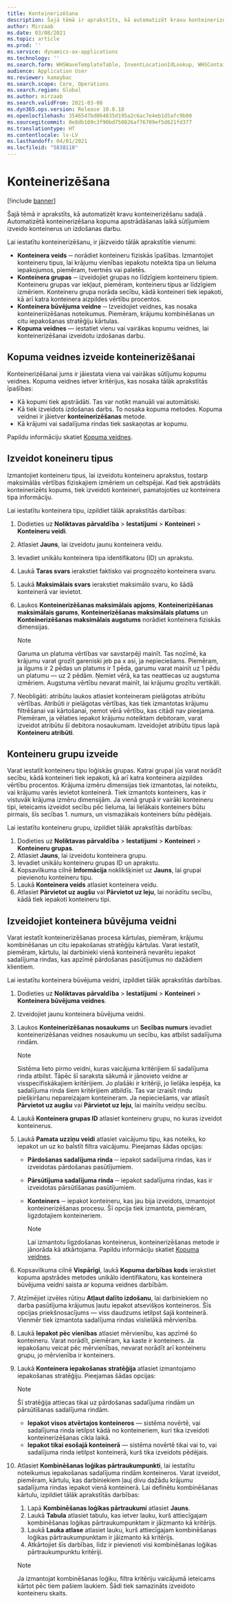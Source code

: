 ```yaml
---
title: Konteinerizēšana
description: Šajā tēmā ir aprakstīts, kā automatizēt kravu konteinerizēšanu sadaļā . Automatizētā konteinerizēšana kopuma apstrādāšanas laikā sūtījumiem izveido konteinerus un izdošanas darbu.
author: Mirzaab
ms.date: 03/08/2021
ms.topic: article
ms.prod: ''
ms.service: dynamics-ax-applications
ms.technology: ''
ms.search.form: WHSWaveTemplateTable, InventLocationIdLookup, WHSContainerType, WHSContainerGroup, WHSContainerizationTable, WHSContainerizationBreak, WHSCreateContainerBreak, WHSContainerStructure, WHSContainerTable, WHSContainerizatonHistory, WHSContainerPackingPolicyChange, WHSManifestShipmentContainers, WHSAllowedContainerTypeGroup, WHSPostMethod, WHSContainerCreateDialog, WHSContainerCloseDiag, WHSContainer
audience: Application User
ms.reviewer: kamaybac
ms.search.scope: Core, Operations
ms.search.region: Global
ms.author: mirzaab
ms.search.validFrom: 2021-03-08
ms.dyn365.ops.version: Release 10.0.18
ms.openlocfilehash: 3546547bd064835d195a2c6ac7e4eb1d5afc9b00
ms.sourcegitcommit: 0e8db169c3f90bd750826af76709ef5d621fd377
ms.translationtype: HT
ms.contentlocale: lv-LV
ms.lasthandoff: 04/01/2021
ms.locfileid: "5838110"
---
```

# <a name="containerization"></a>Konteinerizēšana

[!include [banner](../includes/banner.md)]

Šajā tēmā ir aprakstīts, kā automatizēt kravu konteinerizēšanu sadaļā . Automatizētā konteinerizēšana kopuma apstrādāšanas laikā sūtījumiem izveido konteinerus un izdošanas darbu.

Lai iestatītu konteinerizēšanu, ir jāizveido tālāk aprakstītie vienumi:

- **Konteinera veids** ─ norādiet konteineru fiziskās īpašības. Izmantojiet konteineru tipus, lai krājumu vienības iepakotu noteikta tipa un lieluma iepakojumos, piemēram, tvertnēs vai paletēs.
- **Konteinera grupas** ─ izveidojiet grupas no līdzīgiem konteineru tipiem. Konteineru grupas var iekļaut, piemēram, konteineru tipus ar līdzīgiem izmēriem. Konteineru grupa norāda secību, kādā konteineri tiek iepakoti, kā arī katra konteinera aizpildes vērtību procentos.
- **Konteinera būvējuma veidne** ─ Izveidojiet veidnes, kas nosaka konteineriizēšanas noteikumus. Piemēram, krājumu kombinēšanas un citu iepakošanas stratēģiju kārtulas.
- **Kopuma veidnes** — iestatiet vienu vai vairākas kopumu veidnes, lai konteinerizēšanai izveidotu izdošanas darbu.

## <a name="create-wave-templates-for-containerization"></a>Kopuma veidnes izveide konteinerizēšanai

Konteinerizēšanai jums ir jāiestata viena vai vairākas sūtījumu kopumu veidnes. Kopuma veidnes ietver kritērijus, kas nosaka tālāk aprakstītās īpašības:

- Kā kopumi tiek apstrādāti. Tas var notikt manuāli vai automātiski.
- Kā tiek izveidots izdošanas darbs. To nosaka kopuma metodes. Kopuma veidnei ir jāietver **konteinerizēšanas** metode.
- Kā krājumi vai sadalījuma rindas tiek saskaņotas ar kopumu.

Papildu informāciju skatiet [Kopuma veidnes](wave-templates.md).

## <a name="create-container-types"></a>Izveidot koneineru tipus

Izmantojiet konteineru tipus, lai izveidotu konteineru aprakstus, tostarp maksimālās vērtības fiziskajiem izmēriem un celtspējai. Kad tiek apstrādāts konteinerizēts kopums, tiek izveidoti konteineri, pamatojoties uz konteinera tipa informāciju.

Lai iestatītu konteinera tipu, izpildiet tālāk aprakstītās darbības:

1. Dodieties uz **Noliktavas pārvaldība** \> **Iestatījumi** \> **Konteineri** \> **Konteineru veidi**.
1. Atlasiet **Jauns**, lai izveidotu jaunu konteinera veidu.
1. Ievadiet unikālu konteinera tipa identifikatoru (ID) un aprakstu.
1. Laukā **Taras svars** ierakstiet faktisko vai prognozēto konteinera svaru.
1. Laukā **Maksimālais svars** ierakstiet maksimālo svaru, ko šādā konteinerā var ievietot.
1. Laukos **Konteinerizēšanas maksimālais apjoms**, **Konteinerizēšanas maksimālais garums**, **Konteinerizēšanas maksimālais platums** un **Konteinerizēšanas maksimālais augstums** norādiet konteinera fiziskās dimensijas.

    > [!NOTE]
    > Garuma un platuma vērtības var savstarpēji mainīt. Tas nozīmē, ka krājumu varat grozīt gareniski jeb pa x asi, ja nepieciešams. Piemēram, ja ilgums ir 2 pēdas un platums ir 1 pēda, garumu varat mainīt uz 1 pēdu un platumu — uz 2 pēdām. Ņemiet vērā, ka tas neattiecas uz augstuma izmēriem. Augstuma vērtību nevarat mainīt, lai krājumu grozītu vertikāli.

1. Neobligāti: atribūtu laukos atlasiet konteineram pielāgotas atribūtu vērtības. Atribūti ir pielāgotas vērtības, kas tiek izmantotas krājumu filtrēšanai vai kārtošanai, ņemot vērā vērtību, kas citādi nav pieejama. Piemēram, ja vēlaties iepakot krājumu noteiktam debitoram, varat izveidot atribūtu šī debitora nosaukumam. Izveidojiet atribūtu tipus lapā **Konteineru atribūti**.

## <a name="create-container-groups"></a>Konteineru grupu izveide

Varat iestatīt konteineru tipu loģiskās grupas. Katrai grupai jūs varat norādīt secību, kādā konteineri tiek iepakoti, kā arī katra konteinera aizpildes vērtību procentos. Krājuma izmēru dimensijas tiek izmantotas, lai noteiktu, vai krājumu varēs ievietot konteinerā. Tiek izmantots konteiners, kas ir vistuvāk krājuma izmēru dimensijām. Ja vienā grupā ir vairāki konteineru tipi, ieteicams izveidot secību pēc lieluma, lai lielākais konteiners būtu pirmais, šīs secības 1. numurs, un vismazākais konteiners būtu pēdējais.

Lai iestatītu konteineru grupu, izpildiet tālāk aprakstītās darbības:

1. Dodieties uz **Noliktavas pārvaldība** \> **Iestatījumi** \> **Konteineri** \> **Konteineru grupas**.
1. Atlasiet **Jauns**, lai izveidotu konteinera grupu.
1. Ievadiet unikālu konteineru grupas ID un aprakstu.
1. Kopsavilkuma cilnē **Informācija** noklikšķiniet uz **Jauns**, lai grupai pievienotu konteineru tipu.
1. Laukā **Konteinera veids** atlasiet konteinera veidu.
1. Atlasiet **Pārvietot uz augšu** vai **Pārvietot uz leju**, lai norādītu secību, kādā tiek iepakoti konteineru tipi.

## <a name="create-container-build-templates"></a>Izveidojiet konteinera būvējuma veidni

Varat iestatīt konteinerizēšanas procesa kārtulas, piemēram, krājumu kombinēšanas un citu iepakošanas stratēģiju kārtulas. Varat iestatīt, piemēram, kārtulu, lai darbinieki vienā konteinerā nevarētu iepakot sadalījuma rindas, kas apzīmē pārdošanas pasūtījumus no dažādiem klientiem.

Lai iestatītu konteinera būvējuma veidni, izpildiet tālāk aprakstītās darbības.

1. Dodieties uz **Noliktavas pārvaldība** \> **Iestatījumi** \> **Konteineri** \> **Konteinera būvējuma veidnes**.
1. Izveidojiet jaunu konteinera būvējuma veidni.
1. Laukos **Konteinerizēšanas nosaukums** un **Secības numurs** ievadiet konteinerizēšanas veidnes nosaukumu un secību, kas atbilst sadalījuma rindām.

    > [!NOTE]
    > Sistēma lieto pirmo veidni, kuras vaicājuma kritērijiem šī sadalījuma rinda atbilst. Tāpēc šī saraksta sākumā ir jānovieto veidne ar visspecifiskākajiem kritērijiem. Jo plašāki ir kritēriji, jo lielāka iespēja, ka sadalījuma rinda šiem kritērijiem atbildīs. Tas var izraisīt rindu piešķiršanu nepareizajam konteineram. Ja nepieciešams, var atlasīt **Pārvietot uz augšu** vai **Pārvietot uz leju**, lai mainītu veidņu secību.

1. Laukā **Konteinera grupas ID** atlasiet konteineru grupu, no kuras izveidot konteinerus.
1. Laukā **Pamata uzziņu veidi** atlasiet vaicājumu tipu, kas noteiks, ko iepakot un uz ko balstīt filtra vaicājumu. Pieejamas šādas opcijas:

      - **Pārdošanas sadalījuma rinda** ─ iepakot sadalījuma rindas, kas ir izveidotas pārdošanas pasūtījumiem.
      - **Pārsūtījuma sadalījuma rinda** ─ iepakot sadalījuma rindas, kas ir izveidotas pārsūtīšanas pasūtījumiem.
      - **Konteiners** ─ iepakot konteineru, kas jau bija izveidots, izmantojot konteinerizēšanas procesu. Šī opcija tiek izmantota, piemēram, ligzdotajiem konteineriem.

        > [!NOTE]
        > Lai izmantotu ligzdošanas konteinerus, konteinerizēšanas metode ir jānorāda kā atkārtojama. Papildu informāciju skatiet [Kopuma veidnes](wave-templates.md).

1. Kopsavilkuma cilnē **Vispārīgi**, laukā **Kopuma darbības kods** ierakstiet kopuma apstrādes metodes unikālo identifikatoru, kas konteinera būvējuma veidni saista ar kopuma veidnes darbībām.
1. Atzīmējiet izvēles rūtiņu **Atļaut dalīto izdošanu**, lai darbiniekiem no darba pasūtījuma krājumus ļautu iepakot atsevišķos konteineros. Šīs opcijas priekšnosacījums — viss daudzums ietilpst šajā konteinerā. Vienmēr tiek izmantota sadalījuma rindas vislielākā mērvienība.
1. Laukā **Iepakot pēc vienības** atlasiet mērvienību, kas apzīmē šo konteineru. Varat norādīt, piemēram, ka kaste ir konteiners. Ja iepakošanu veicat pēc mērvienības, nevarat norādīt arī konteineru grupu, jo mērvienība ir konteiners.
1. Laukā **Konteinera iepakošanas stratēģija** atlasiet izmantojamo iepakošanas stratēģiju. Pieejamas šādas opcijas:

    > [!NOTE]
    > Šī stratēģija attiecas tikai uz pārdošanas sadalījuma rindām un pārsūtīšanas sadalījuma rindām.

      - **Iepakot visos atvērtajos konteineros** — sistēma novērtē, vai sadalījuma rinda ietilpst kādā no konteineriem, kuri tika izveidoti konteinerizēšanas cikla laikā.
      - **Iepakot tikai esošajā konteinerā** — sistēma novērtē tikai vai to, vai sadalījuma rinda ietilpst konteinerā, kurš tika izveidots pēdējais.

1. Atlasiet **Kombinēšanas loģikas pārtraukumpunkti**, lai iestatītu noteikumus iepakošanas sadalījuma rindām konteineros. Varat izveidot, piemēram, kārtulu, kas darbiniekiem ļauj divu dažādu krājumu sadalījuma rindas iepakot vienā konteinerā. Lai definētu kombinēšanas kārtulu, izpildiet tālāk aprakstītās darbības:

    1. Lapā **Kombinēšanas loģikas pārtraukumi** atlasiet **Jauns**.
    1. Laukā **Tabula** atlasiet tabulu, kas ietver lauku, kurš attiecīgajam kombinēšanas loģikas pārtraukumpunktam ir jāizmanto kā kritērijs.
    1. Laukā **Lauka atlase** atlasiet lauku, kurš attiecīgajam kombinēšanas loģikas pārtraukumpunktam ir jāizmanto kā kritērijs.
    1. Atkārtojiet šīs darbības, līdz ir pievienoti visi kombinēšanas loģikas pārtraukumpunktu kritēriji.

    > [!NOTE]
    > Ja izmantojat kombinēšanas loģiku, filtra kritēriju vaicājumā ieteicams kārtot pēc tiem pašiem laukiem. Šādi tiek samazināts izveidoto konteineru skaits.
